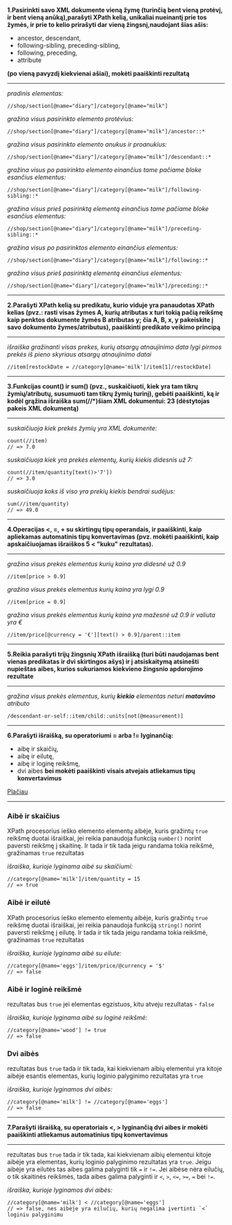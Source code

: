 __1.Pasirinkti savo XML dokumente vieną žymę (turinčią bent vieną protėvį, ir bent vieną anūką),parašyti XPath kelią, unikaliai nueinantį prie tos žymės, ir prie to kelio prirašyti dar vieną žingsnį,naudojant šias ašis:__

* ancestor, descendant,
* following-sibling, preceding-sibling,
* following, preceding,
* attribute

__(po vieną pavyzdį kiekvienai ašiai), mokėti paaiškinti rezultatą__

---

_pradinis elementas:_
```xpath
//shop/section[@name="diary"]/category[@name="milk"]
```

_gražina visus pasirinkto elemento protėvius:_
```xpath
//shop/section[@name="diary"]/category[@name="milk"]/ancestor::*
```

_gražina visus pasirinkto elemento anukus ir proanukius:_
```xpath
//shop/section[@name="diary"]/category[@name="milk"]/descendant::*
```

_gražina visus po pasirinkto elemento einančius tame pačiame bloke esančius elementus:_
```xpath
//shop/section[@name="diary"]/category[@name="milk"]/following-sibling::*
```

_gražina visus prieš pasirinktą elementą einančius tame pačiame bloke esančius elementus:_
```xpath
//shop/section[@name="diary"]/category[@name="milk"]/preceding-sibling::*
```

_gražina visus po pasirinktos elemento einančius elementus:_
```xpath
//shop/section[@name="diary"]/category[@name="milk"]/following::*
```

_gražina visus prieš pasirinktą elementą einančius elementus:_
```xpath
//shop/section[@name="diary"]/category[@name="milk"]/preceding::*
```

---

__2.Parašyti XPath kelią su predikatu, kurio viduje yra panaudotas XPath kelias (pvz.: rasti visas žymes A, kurių atributas x turi tokią pačią reikšmę kaip penktos dokumente žymės B atributas y; čia A, B, x, y pakeiskite į savo dokumento žymes/atributus), paaiškinti predikato veikimo principą__

---

_išraiška gražinanti visas prekes, kurių atsargų atnaujinimo data lygi pirmos prekės iš pieno skyriaus atsargų atnaujinimo datai_
```xpath
//item[restockDate = //category[@name='milk']/item[1]/restockDate]
```

---

__3.Funkcijas count() ir sum() (pvz., suskaičiuoti, kiek yra tam tikrų žymių/atributų, susumuoti tam tikrų žymių turinį), gebėti paaiškinti, ką ir kodėl grąžina išraiška sum(//*)šiam XML dokumentui: <a><b>2</b><c>3</c></a> (dėstytojas pakeis XML dokumentą)__

---

_suskaičiuoja kiek prekės žymių yra XML dokumente:_
```xpath
count(//item)
// => 7.0
```

_suskaičiuoja kiek yra prekės elementų, kurių kiekis didesnis už 7:_
```xpath
count(//item/quantity[text()>'7'])
// => 3.0
```

_suskaičiuoja koks iš viso yra prekių kiekis bendrai sudėjus:_
```xpath
sum(//item/quantity)
// => 49.0
```

---

__4.Operacijas <, =, + su skirtingų tipų operandais, ir paaiškinti, kaip apliekamas automatinis tipų konvertavimas (pvz. mokėti paaiškinti, kaip apskaičiuojamas išraiškos 5 < "kuku" rezultatas).__

---

_gražina visus prekės elementus kurių kaina yra didesnė už 0.9_
```xpath
//item[price > 0.9]
```

_gražina visus prekės elementus kurių kaina yra lygi 0.9_
```xpath
//item[price = 0.9]
```

_gražina visus prekės elementus kurių kaina yra mažesnė už 0.9 ir valiuta yra €_
```xpath
//item/price[@currency = '€'][text() > 0.9]/parent::item
```

---

__5.Reikia parašyti trijų žingsnių XPath išraišką (turi būti naudojamas bent vienas predikatas ir dvi skirtingos ašys) ir į atsiskaitymą atsinešti nupieštas aibes, kurios sukuriamos kiekvieno žingsnio apdorojimo rezultate__

---

_gražina visus prekės elementus, kurių __kiekio__ elementas neturi __matavimo__ atributo_
```xpath
/descendant-or-self::item/child::units[not(@measurement)]
```

---

__6.Parašyti išraišką, su operatoriumi = arba != lyginančią:__
* aibę ir skaičių,
* aibę ir eilutę,
* aibę ir loginę reikšmę,
* dvi aibes
__bei mokėti paaiškinti visais atvejais atliekamus tipų konvertavimus__

[Plačiau](https://www.stylusstudio.com/docs/v2009/d_xpath57.html)

---

### __Aibė ir skaičius__

XPath procesorius ieško elemento elementų aibėje, kuris gražintų `true` reikšmę duotai išraiškai, jei reikia panaudoja funkciją `number()` norint paversti reikšmę į skaitinę. Ir tada ir tik tada jeigu randama tokia reikšmė, gražinamas `true` rezultatas

_išraiška, kurioje lyginama aibė su skaičiumi:_
```xpath
//category[@name='milk']/item/quantity = 15
// => true
```

### __Aibė ir eilutė__

XPath procesorius ieško elemento elementų aibėje, kuris gražintų `true` reikšmę duotai išraiškai, jei reikia panaudoja funkciją `string()` norint paversti reikšmę į eilutę. Ir tada ir tik tada jeigu randama tokia reikšmė, gražinamas `true` rezultatas

_išraiška, kurioje lyginama aibė su eilute:_
```xpath
//category[@name='eggs']/item/price/@currency = '$'
// => false
```

### __Aibė ir loginė reikšmė__

rezultatas bus `true` jei elementas egzistuos, kitu atveju rezultatas - `false`

_išraiška, kurioje lyginama aibė su loginė reikšmė:_
```xpath
//category[@name='wood'] != true
// => false
```

### __Dvi aibės__

rezultatas bus `true` tada ir tik tada, kai kiekvienam aibių elementui yra kitoje aibėje esantis elementas, kurių loginio palyginimo rezultatas yra `true`

_išraiška, kurioje lyginamos dvi aibės:_
```xpath
//category[@name='milk'] != //category[@name='eggs']
// => false
```

---

__7.Parašyti išraišką, su operatoriais <, > lyginančią dvi aibes ir mokėti paaiškinti atliekamus automatinius tipų konvertavimus__

---

rezultatas bus `true` tada ir tik tada, kai kiekvienam aibių elementui kitoje aibėje yra elementas, kurių loginio palyginimo rezultatas yra `true`. Jeigu aibėje yra eilutės tas aibes galima palyginti tik `=` ir `!=`. Jei aibėse nėra eilučių, o tik skaitinės reikšmės, tada aibes galima palyginti ir `<`, `>`, `<=`, `>=`, `=` bei `!=`.

_išraiška, kurioje lyginamos dvi aibės:_
```xpath
//category[@name='milk'] < //category[@name='eggs']
// => false, nes aibėje yra eilučių, kurių negalima įvertinti `<` loginiu palyginimu
```